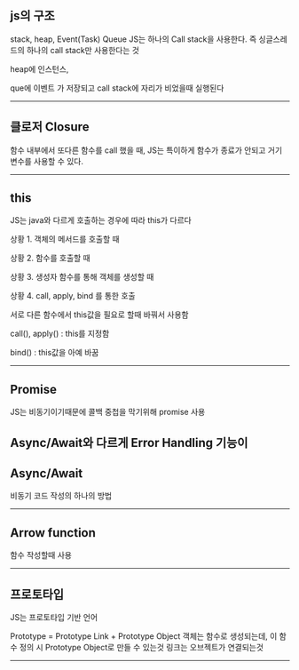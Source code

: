 ## js의 구조
stack, heap, Event(Task) Queue
JS는 하나의 Call stack을 사용한다.
즉 싱글스레드의 하나의 call stack만 사용한다는 것

heap에 인스턴스,

que에 이벤트 가 저장되고 call stack에 자리가 비었을때 실행된다

-----------------------------------------------------------------------------------

## 클로저 Closure

함수 내부에서 또다른 함수를 call 했을 때, JS는 특이하게 함수가 종료가 안되고 거기 변수를 사용할 수 있다.

-----------------------------------------------------------------------------------

## this 
JS는 java와 다르게 호출하는 경우에 따라 this가 다르다

상황 1. 객체의 메서드를 호출할 때 

상황 2. 함수를 호출할 때

상황 3. 생성자 함수를 통해 객체를 생성할 때

상황 4. call, apply, bind 를 통한 호출

서로 다른 함수에서 this값을 필요로 할때 바꿔서 사용함

call(), apply() : this를 지정함

bind() : this값을 아예 바꿈

-----------------------------------------------------------------------------------

## Promise
JS는 비동기이기때문에 콜백 중첩을 막기위해 promise 사용

Async/Await와 다르게 Error Handling 기능이 
-----------------------------------------------------------------------------------

## Async/Await
비동기 코드 작성의 하나의 방법

-----------------------------------------------------------------------------------

## Arrow function
함수 작성할때 사용

-----------------------------------------------------------------------------------

## 프로토타입
JS는 프로토타입 기반 언어

Prototype = Prototype Link + Prototype Object
객체는 함수로 생성되는데, 이 함수 정의 시 Prototype Object로 만들 수 있는것
링크는 오브젝트가 연결되는것

-----------------------------------------------------------------------------------

